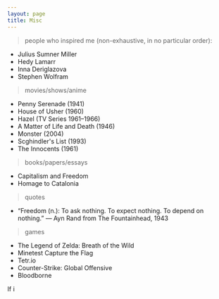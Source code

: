 ```yaml
---
layout: page
title: Misc
---
```


> people who inspired me (non-exhaustive, in no particular order):

  - Julius Sumner Miller
  - Hedy Lamarr
  - Inna Deriglazova
  - Stephen Wolfram

> movies/shows/anime

  - Penny Serenade (1941)
  - House of Usher (1960)
  - Hazel (TV Series 1961–1966)
  - A Matter of Life and Death (1946)
  - Monster (2004)
  - Scghindler's List (1993)
  - The Innocents (1961)


> books/papers/essays

  - Capitalism and Freedom
  - Homage to Catalonia

> quotes

  - “Freedom (n.): To ask nothing. To expect nothing. To depend on nothing.” ― Ayn Rand from The Fountainhead, 1943

> games

  - The Legend of Zelda: Breath of the Wild
  - Minetest Capture the Flag
  - Tetr.io
  - Counter-Strike: Global Offensive
  - Bloodborne


If i
 
